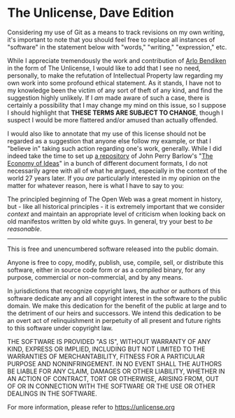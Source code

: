 # The Unlicense, Dave Edition

Considering my use of Git as a means to track revisions on my own writing, it's important to note that you should feel free to replace all instances of "software" in the statement below with "words," "writing," "expression," etc.

While I appreciate tremendously the work and contribution of [Arlo Bendiken](https://ar.to/2010/01/set-your-code-free) in the form of The Unlicense, I would like to add that I see no need, personally, to make the refutation of Intellectual Property law regarding my own work into some profound ethical statement. As it stands, I have not to my knowledge been the victim of any sort of theft of any kind, and find the suggestion highly unlikely. If I *am*  made aware of such a case, there is certainly a possibility that I may change my mind on this issue, so I suppose I should highlight that **THESE TERMS ARE SUBJECT TO CHANGE**, though I suspect I would be more flattered and/or amused than actually offended. 

I would also like to annotate that my use of this license should not be regarded as a suggestion that anyone else follow my example, or that I "believe in" taking such action regarding one's work, generally. While I did indeed take the time to set up [a repository](https://github.com/extratone/eoi) of John Perry Barlow's "[The Economy of Ideas](https://www.wired.com/1994/03/economy-ideas/)" in a bunch of different document formats, I do not necessarily agree with all of what he argued, especially in the context of the world 27 years later. If you *are* particularly interested in my opinion on the matter for whatever reason, here is what I have to say to you:

The principled beginning of The Open Web was a great moment in history, but - like all historical principles - it is extremely important that we consider *context* and maintain an appropriate level of criticism when looking back on old manifestos written by old white guys. In general, try your best to *be reasonable*.

***

This is free and unencumbered software released into the public domain.

Anyone is free to copy, modify, publish, use, compile, sell, or
distribute this software, either in source code form or as a compiled
binary, for any purpose, commercial or non-commercial, and by any
means.

In jurisdictions that recognize copyright laws, the author or authors
of this software dedicate any and all copyright interest in the
software to the public domain. We make this dedication for the benefit
of the public at large and to the detriment of our heirs and
successors. We intend this dedication to be an overt act of
relinquishment in perpetuity of all present and future rights to this
software under copyright law.

THE SOFTWARE IS PROVIDED "AS IS", WITHOUT WARRANTY OF ANY KIND,
EXPRESS OR IMPLIED, INCLUDING BUT NOT LIMITED TO THE WARRANTIES OF
MERCHANTABILITY, FITNESS FOR A PARTICULAR PURPOSE AND NONINFRINGEMENT.
IN NO EVENT SHALL THE AUTHORS BE LIABLE FOR ANY CLAIM, DAMAGES OR
OTHER LIABILITY, WHETHER IN AN ACTION OF CONTRACT, TORT OR OTHERWISE,
ARISING FROM, OUT OF OR IN CONNECTION WITH THE SOFTWARE OR THE USE OR
OTHER DEALINGS IN THE SOFTWARE.

For more information, please refer to <https://unlicense.org>
